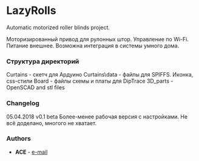 ﻿# LazyRolls

Automatic motorized roller blinds project.

Моторизированный привод для рулонных штор. Управление по Wi-Fi. Питание внешнее. Возможна интеграция в системы умного дома.

### Структура директорий

Curtains - скетч для Ардуино
Curtains\data - файлы для SPIFFS. Иконка, css-стили
Board - файлы схемы и платы для DipTrace
3D_parts - OpenSCAD and stl files

### Changelog

05.04.2018 v0.1 beta
Более-менее рабочая версия с настройками. Не всё доделано, многого не хватает.

### Authors

* **ACE** - [e-mail](mailto:a_c_e@mail.ru)
